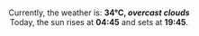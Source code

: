 <p  align="center"><br/>Currently, the weather is: <b> 34°C, <i>overcast clouds</i></b></br>Today, the sun rises at <b>04:45</b> and sets at <b>19:45</b>.</p>